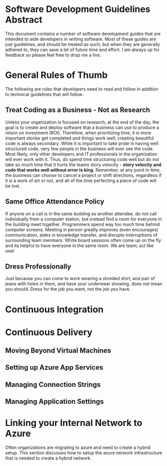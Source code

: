 # Software Development Guidelines Abstract

This document contains a number of software development guides that are intended to aide developers in writing software.  Most of these guides are just guidelines, and should be treated as such; but when they are generally adhered to, they can save a lot of future time and effort.  I am always up for feedback so please feel free to drop me a line.



# General Rules of Thumb

The following are rules that developers need to read and follow in addition to technical guidelines that will follow. 

## Treat Coding as a Business - Not as Research

Unless your organization is focused on research, at the end of the day, the goal is to create and deploy software that a business can use to produce a return on investment (ROI).  Therefore, when prioritizing time, it is more important stories get completed and things work well; creating beautiful code is always secondary.  While it is important to take pride in having well structured code, very few people in the business will ever see the code.  Most likely, only other developers and IT professionals in the organization will ever work with it.  Thus, do spend time structuring code well but do not take so much time that it hurts the teams story velocity - **story velocity and code that works well without error is king**.  Remember, at any point in time, the business can choose to cancel a project or shift directions, regardless if it is a work of art or not, and all of the time perfecting a piece of code will be lost.

## Same Office Attendance Policy

If anyone on a call is in the same building as another attendee, do not call individually from a computer station, but instead find a room for everyone in the building meet together.  Programmers spend way too much time behind computer screens.  Meeting in person greatly improves (even encourages) communication, aides in knowledge transfer, and disrupts interruptions of surrounding team members.  White board sessions often come up on the fly and its helpful to have everyone in the same room.  We are team; act like one!

## Dress Professionally

Just because you can come to work wearing a shreded shirt, and pair of jeans with holes in them, and have your underwear showing, does not mean you should.  Dress for the job you want, not the job you have.

# Continuous Integration

# Continuous Delivery

## Moving Beyond Virtual Machines

## Setting up Azure App Services

## Managing Connection Strings

## Managing Application Settings

# Linking your Internal Network to Azure

Often organizations are migrating to azure and need to create a hybrid setup.  This section discusses how to setup the azure network infrastructure that is needed to create a hybrid network.




